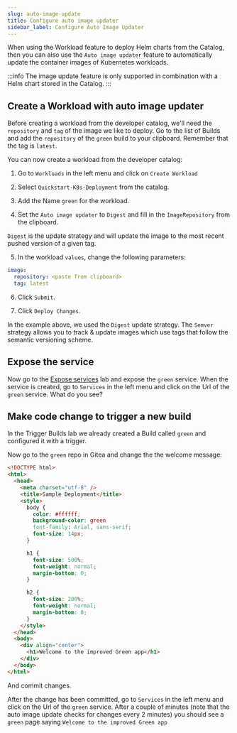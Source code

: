 ```yaml
---
slug: auto-image-update
title: Configure auto image updater
sidebar_label: Configure Auto Image Updater
---
```


When using the Workload feature to deploy Helm charts from the Catalog, then you can also use the `Auto image updater` feature to automatically update the container images of Kubernetes workloads.

:::info
The image update feature is only supported in combination with a Helm chart stored in the Catalog.
:::

## Create a Workload with auto image updater

Before creating a workload from the developer catalog, we'll need the `repository` and `tag` of the image we like to deploy. Go to the list of Builds and add the `repository` of the `green` build to your clipboard. Remember that the tag is `latest`.

You can now create a workload from the developer catalog:

1. Go to `Workloads` in the left menu and click on `Create Workload`

2. Select `Quickstart-K8s-Deployment` from the catalog.

3. Add the Name `green` for the workload.

4. Set the `Auto image updater` to `Digest` and fill in the `ImageRepository` from the clipboard.

`Digest` is the update strategy and will update the image to the most recent pushed version of a given tag.

5. In the workload `values`, change the following parameters:

```yaml
image:
  repository: <paste from clipboard>
  tag: latest
```

6. Click `Submit`.

7. Click `Deploy Changes`.

In the example above, we used the `Digest` update strategy. The `Semver` strategy allows you to track & update images which use tags that follow the semantic versioning scheme.

## Expose the service

Now go to the [Expose services](expose-services.md) lab and expose the `green` service. When the service is created, go to `Services` in the left menu and click on the Url of the `green` service. What do you see?

## Make code change to trigger a new build

In the Trigger Builds lab we already created a Build called `green` and configured it with a trigger.

Now go to the `green` repo in Gitea and change the the welcome message:

```html
<!DOCTYPE html>
<html>
  <head>
    <meta charset="utf-8" />
    <title>Sample Deployment</title>
    <style>
      body {
        color: #ffffff;
        background-color: green
        font-family: Arial, sans-serif;
        font-size: 14px;
      }

      h1 {
        font-size: 500%;
        font-weight: normal;
        margin-bottom: 0;
      }

      h2 {
        font-size: 200%;
        font-weight: normal;
        margin-bottom: 0;
      }
    </style>
  </head>
  <body>
    <div align="center">
      <h1>Welcome to the improved Green app</h1>
    </div>
  </body>
</html>
```

And commit changes.

After the change has been committed, go to `Services` in the left menu and click on the Url of the `green` service. After a couple of minutes (note that the auto image update checks for changes every 2 minutes) you should see a `green` page saying `Welcome to the improved Green app`
